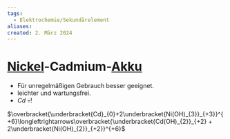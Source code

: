 ```yaml
---
tags:
  - Elektrochemie/Sekundärelement
aliases: 
created: 2. März 2024
---
```


# [Nickel](../Physik/Materialkunde/Nickel.md)-Cadmium-[Akku](Sekundärelement.md)

- Für unregelmäßigen Gebrauch besser geeignet.
- leichter und wartungsfrei.
- $Cd$ 💀!

$\overbracket{\underbracket{Cd}_{0}+2\underbracket{Ni(OH)_{3}}_{+3}}^{+6}\longleftrightarrows\overbracket{\underbracket{Cd(OH)_{2}}_{+2} + 2\underbracket{Ni(OH)_{2}}_{+2}}^{+6}$